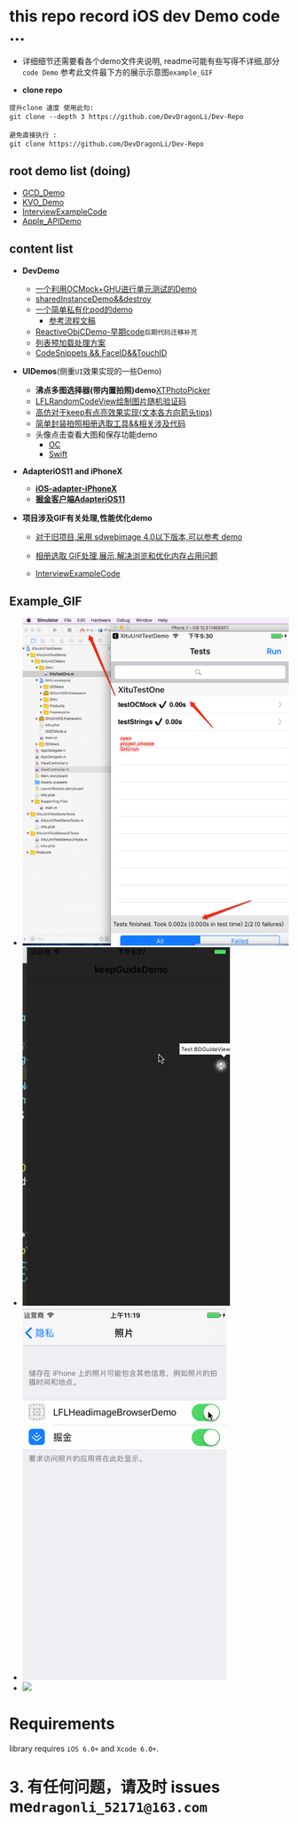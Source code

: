 # this repo record iOS dev Demo code ...

*  详细细节还需要看各个demo文件夹说明, readme可能有些写得不详细,部分`code Demo` 参考此文件最下方的展示示意图`example_GIF`
- **clone repo** 

``` 
提升clone 速度 使用此句:
git clone --depth 3 https://github.com/DevDragonLi/Dev-Repo

避免直接执行 :
git clone https://github.com/DevDragonLi/Dev-Repo
```

## root demo list (doing)

- [GCD_Demo](GCD_Demo)
- [KVO_Demo](KVO_Demo)
- [InterviewExampleCode](InterviewExampleCode)
- [Apple_APIDemo](Apple_APIDemo)

##  content list  

-  **DevDemo**  
	- [一个利用OCMock+GHU进行单元测试的Demo](./1-DevDemo/XituUnitTestDemo)
	- [sharedInstanceDemo&&destroy](./1-DevDemo/sharedInstanceDemo)
	- [一个简单私有化pod的demo](./1-DevDemo/PodPrivate_demo)
		- [参考流程文稿](https://github.com/DevDragonLi/Dev-Repo/tree/master/Pods)
	- [ReactiveObjCDemo-早期code](./1-DevDemo/ReactiveObjCDemo)`后期代码迁移补充`
	- [列表预加载处理方案](./1-DevDemo/preloadListData)
	- [CodeSnippets && FaceID&&TouchID](./1-DevDemo)

- **UIDemos**(侧重`UI`效果实现的一些Demo)
	- **沸点多图选择器(带内置拍照)demo**[XTPhotoPicker](./3-UIDemos/XTPhotoPicker/readme.md)
	- [LFLRandomCodeView绘制图片随机验证码](./3-UIDemos/LFLRandomCodeView)
	- [高仿对于keep有点亮效果实现(文本各方向箭头tips)](./3-UIDemos/KeepGuide)
	- [简单封装拍照相册选取工具&&相关涉及代码](/3-UIDemos/CameraAndPhotoAlbumDemo/readme.md)
	- 头像点击查看大图和保存功能demo
		- [OC](./3-UIDemos/LFLHeadimageBrowserDemo)
		- [Swift](https://github.com/DevDragonLi/SwiftCodeRepo/tree/master/LFLHeadimageBrowserDemo)

- **AdapteriOS11 and iPhoneX** 
	- [**iOS-adapter-iPhoneX**](./2-AdapteriOS11/iOS-adapter-iPhoneX.md)
	- [**掘金客户端AdapteriOS11**](./2-AdapteriOS11/readme.md)

- **项目涉及GIF有关处理,性能优化demo**
	- [对于旧项目,采用 sdwebimage 4.0以下版本,可以参考 demo](./4-GIFDemos/GIF-Optimize) 
	- [相册选取 GIF处理,展示,解决浏览和优化内存占用问题](./4-GIFDemos/handle_Album_Select_GIF_Demo)



	- [InterviewExampleCode](./iOS/InterviewExampleCode)

##  <a name="Example_GIF "></a> Example_GIF 

- ![](./1-DevDemo/XituUnitTestDemo/unitTest.png)
- ![](./3-UIDemos/KeepGuide/1.gif)
- ![](./3-UIDemos/LFLHeadimageBrowserDemo/NOpermission.gif)
- ![](./4-GIFDemos/handle_Album_Select_GIF_Demo/GIFExample.gif)

Requirements
==============

library requires `iOS 6.0+` and `Xcode 6.0+`.


# 3. 有任何问题，请及时 issues me`dragonli_52171@163.com`   

